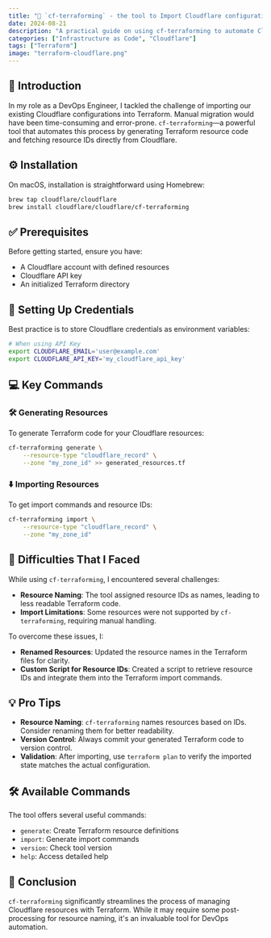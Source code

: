 ```yaml
---
title: "🚀 `cf-terraforming` - the tool to Import Cloudflare configurations into Terraform"
date: 2024-08-21
description: "A practical guide on using cf-terraforming to automate Cloudflare resource management with Terraform"
categories: ["Infrastructure as Code", "Cloudflare"]
tags: ["Terraform"]
image: "terraform-cloudflare.png"
---
```


## 👋 Introduction 

In my role as a DevOps Engineer, I tackled the challenge of importing our existing Cloudflare configurations into Terraform. Manual migration would have been time-consuming and error-prone. `cf-terraforming`—a powerful tool that automates this process by generating Terraform resource code and fetching resource IDs directly from Cloudflare.

## ⚙️ Installation

On macOS, installation is straightforward using Homebrew:

```bash
brew tap cloudflare/cloudflare
brew install cloudflare/cloudflare/cf-terraforming
```

## ✅ Prerequisites

Before getting started, ensure you have:

- A Cloudflare account with defined resources
- Cloudflare API key
- An initialized Terraform directory

## 🔑 Setting Up Credentials

Best practice is to store Cloudflare credentials as environment variables:

```bash
# When using API Key
export CLOUDFLARE_EMAIL='user@example.com'
export CLOUDFLARE_API_KEY='my_cloudflare_api_key'
```

## 💻 Key Commands

### 🛠️ Generating Resources

To generate Terraform code for your Cloudflare resources:

```bash
cf-terraforming generate \
    --resource-type "cloudflare_record" \
    --zone "my_zone_id" >> generated_resources.tf
```

### ⬇️ Importing Resources

To get import commands and resource IDs:

```bash
cf-terraforming import \
    --resource-type "cloudflare_record" \
    --zone "my_zone_id"
```

## 🤔 Difficulties That I Faced

While using `cf-terraforming`, I encountered several challenges:

- **Resource Naming**: The tool assigned resource IDs as names, leading to less readable Terraform code.
- **Import Limitations**: Some resources were not supported by `cf-terraforming`, requiring manual handling.

To overcome these issues, I:

- **Renamed Resources**: Updated the resource names in the Terraform files for clarity.
- **Custom Script for Resource IDs**: Created a script to retrieve resource IDs and integrate them into the Terraform import commands.

## 💡 Pro Tips

- **Resource Naming**: `cf-terraforming` names resources based on IDs. Consider renaming them for better readability.
- **Version Control**: Always commit your generated Terraform code to version control.
- **Validation**: After importing, use `terraform plan` to verify the imported state matches the actual configuration.

## 🛠️ Available Commands

The tool offers several useful commands:

- `generate`: Create Terraform resource definitions
- `import`: Generate import commands
- `version`: Check tool version
- `help`: Access detailed help

## 🎉 Conclusion

`cf-terraforming` significantly streamlines the process of managing Cloudflare resources with Terraform. While it may require some post-processing for resource naming, it's an invaluable tool for DevOps automation.
